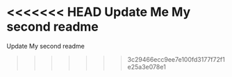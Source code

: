 <<<<<<< HEAD
Update Me My second readme
=======
Update My second readme
>>>>>>> 3c29466ecc9ee7e100fd3177f72f1e25a3e078e1
